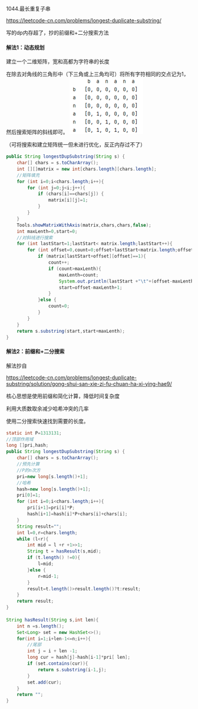 1044.最长重复子串

https://leetcode-cn.com/problems/longest-duplicate-substring/

写的dp内存超了，抄的前缀和+二分搜索方法

#### 解法1：动态规划

建立一个二维矩阵，宽和高都为字符串的长度

在除去对角线的三角形中（下三角或上三角均可）将所有字符相同的交点记为1，然后搜索矩阵的斜线即可。
![lc1044_2d_matrix.png](../_resources/lc1044_2d_matrix.png)

（可将搜索和建立矩阵统一但未进行优化，反正内存过不了）
```java
public String longestDupSubstring(String s) {
    char[] chars = s.toCharArray();
    int [][]matrix = new int[chars.length][chars.length];
    //矩阵填充
    for (int i=0;i<chars.length;i++){
        for (int j=0;j<i;j++){
            if (chars[i]==chars[j]) {
                matrix[i][j]=1;
            }
        }
    }
    Tools.showMatrixWithAxis(matrix,chars,chars,false);
    int maxLenth=0,start=0;
    //对斜线进行搜索
    for (int lastStart=1;lastStart< matrix.length;lastStart++){
        for (int offset=0,count=0;offset+lastStart<matrix.length;offset++){
            if (matrix[lastStart+offset][offset]==1){
                count++;
                if (count>maxLenth){
                    maxLenth=count;
                    System.out.println(lastStart +"\t"+(offset-maxLenth+1));
                    start=offset-maxLenth+1;
                }
            }else {
                count=0;
            }
        }
    }
    return s.substring(start,start+maxLenth);
}
```

#### 解法2：前缀和+二分搜索

解法抄自

https://leetcode-cn.com/problems/longest-duplicate-substring/solution/gong-shui-san-xie-zi-fu-chuan-ha-xi-ying-hae9/

核心思想是使用前缀和简化计算，降低时间复杂度

利用大质数取余减少哈希冲突的几率

使用二分搜索快速找到需要的长度。

```java
static int P=1313131;
//顶部作用域
long []pri,hash;
public String longestDupSubstring(String s) {
    char[] chars = s.toCharArray();
    //预先计算
    //P的n次方
    pri=new long[s.length()+1];
    //哈希
    hash=new long[s.length()+1];
    pri[0]=1;
    for (int i=0;i<chars.length;i++){
        pri[i+1]=pri[i]*P;
        hash[i+1]=hash[i]*P+chars[i]+chars[i];
    }
    String result="";
    int l=0,r=chars.length;
    while (l<r){
        int mid = l +r +1>>1;
        String t = hasResult(s,mid);
        if (t.length() !=0){
            l=mid;
        }else {
            r=mid-1;
        }
        result=t.length()>result.length()?t:result;
    }
    return result;
}

String hasResult(String s,int len){
    int n =s.length();
    Set<Long> set = new HashSet<>();
    for(int i=1;i+len-1<=n;i++){
        //尾部
        int j = i + len -1;
        long cur = hash[j]-hash[i-1]*pri[ len];
        if (set.contains(cur)){
            return s.substring(i-1,j);
        }
        set.add(cur);
    }
    return "";
}
```